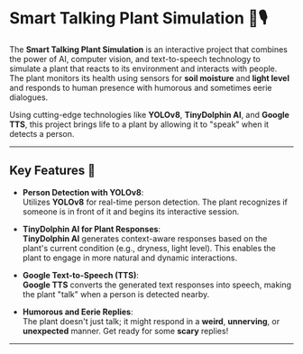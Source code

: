 # Smart Talking Plant Simulation 🌱🎙️

The **Smart Talking Plant Simulation** is an interactive project that combines the power of AI, computer vision, and text-to-speech technology to simulate a plant that reacts to its environment and interacts with people. The plant monitors its health using sensors for **soil moisture** and **light level** and responds to human presence with humorous and sometimes eerie dialogues. 

Using cutting-edge technologies like **YOLOv8**, **TinyDolphin AI**, and **Google TTS**, this project brings life to a plant by allowing it to "speak" when it detects a person.

---

## Key Features 🌟

- **Person Detection with YOLOv8**:  
  Utilizes **YOLOv8** for real-time person detection. The plant recognizes if someone is in front of it and begins its interactive session.

- **TinyDolphin AI for Plant Responses**:  
  **TinyDolphin AI** generates context-aware responses based on the plant's current condition (e.g., dryness, light level). This enables the plant to engage in more natural and dynamic interactions.

- **Google Text-to-Speech (TTS)**:  
  **Google TTS** converts the generated text responses into speech, making the plant "talk" when a person is detected nearby.

- **Humorous and Eerie Replies**:  
  The plant doesn't just talk; it might respond in a **weird**, **unnerving**, or **unexpected** manner. Get ready for some **scary** replies!

---
